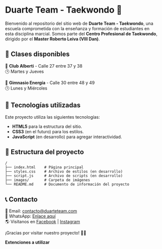 # Duarte Team - Taekwondo 🥋

Bienvenido al repositorio del sitio web de **Duarte Team - Taekwondo**, una escuela comprometida con la enseñanza y formación de estudiantes en esta disciplina marcial. Somos parte del **Centro Profesional de Taekwondo**, dirigido por el **Master Roberto Leiva (VIII Dan)**.

## 📌 Clases disponibles

📍 **Club Alberti** - Calle 27 entre 37 y 38  
🕒 Martes y Jueves  

📍 **Gimnasio Energía** - Calle 30 entre 48 y 49  
🕒 Lunes y Miércoles  

## 🚀 Tecnologías utilizadas

Este proyecto utiliza las siguientes tecnologías:
- **HTML5** para la estructura del sitio.
- **CSS3** (en el futuro) para los estilos.
- **JavaScript** (en desarrollo) para agregar interactividad.

## 📂 Estructura del proyecto

```
/
├── index.html    # Página principal
├── styles.css    # Archivo de estilos (en desarrollo)
├── script.js     # Archivo de scripts (en desarrollo)
├── images/       # Carpeta de imágenes
└── README.md     # Documento de información del proyecto
```

## 📞 Contacto

📧 Email: contacto@duarteteam.com  
📲 WhatsApp: [Enlace aquí](https://wa.me/)  
🌎 Visítanos en [Facebook](#) | [Instagram](#)  

¡Gracias por visitar nuestro proyecto! 🥋🔥

**Extenciones a utilizar**


